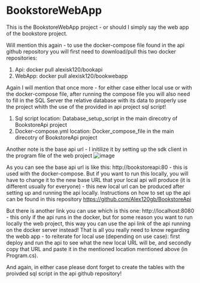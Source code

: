 # BookstoreWebApp
This is the BookstoreWebApp project - or should I simply say the web app of the bookstore project.

Will mention this again - to use the docker-compose file found in the api github repository you will first need to download/pull this two docker repositories:
1) Api: docker pull alexisk120/bookapi
2) WebApp: docker pull alexisk120/bookwebapp

Again I will mention that once more - for either case either local use or with the docker-compose file, after running the compose file you will also need to fill in the SQL Server the relative database with its data to properly use the project whith the use of the provided in api project sql script!
1) Sql script location: Database_setup_script in the main direcotry of BookstoreApi project
2) Docker-compose.yml location: Docker_compose_file in the main direcotry of BookstoreApi project

Another note is the base api url - I initilize it by setting up the sdk client in the program file of the web project
![image](https://github.com/Alex120gb/BookstoreWebApp/assets/93439743/793a95c8-6950-49c5-8f9a-5da49b8c1902)

As you can see the base api url is like this: http://bookstoreapi:80 - this is used with the docker-compose. But if you want to run this locally, you will have to change it to the new base URL that your local api will produce (it is different usually for everyone) - this new local url can be produced after setting up and running the api locally. 
Instructions on how to set up the api can be found in this repository https://github.com/Alex120gb/BookstoreApi

But there is another link you can use which is this one: http://localhost:8080 - this only if the api runs in the docker, but for some reason you want to run locally the web project, this way you can use the api link of the api running on the docker server instead!
That is all you really need to know regarding the webb app - to reiterate for local use (depending on use case): first deploy and run the api to see what the new local URL will be, and secondly copy that URL and paste it in the mentioned location mentioned above (in Program.cs).

And again, in either case please dont forget to create the tables with the proivded sql script in the api github repository!

